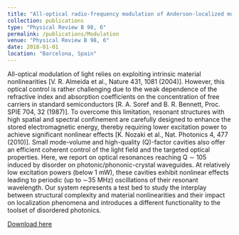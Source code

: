 ```yaml
---
title: "All-optical radio-frequency modulation of Anderson-localized modes"
collection: publications
type: "Physical Review B 98, 6"
permalink: /publications/Modulation 
venue: "Physical Review B 98, 6"
date: 2018-01-01
location: "Barcelona, Spain"
---
```




All-optical modulation of light relies on exploiting intrinsic material nonlinearities [V. R. Almeida et al.,
Nature 431, 1081 (2004)]. However, this optical control is rather challenging due to the weak dependence of
the refractive index and absorption coefficients on the concentration of free carriers in standard semiconductors
[R. A. Soref and B. R. Bennett, Proc. SPIE 704, 32 (1987)]. To overcome this limitation, resonant structures
with high spatial and spectral confinement are carefully designed to enhance the stored electromagnetic energy,
thereby requiring lower excitation power to achieve significant nonlinear effects [K. Nozaki et al., Nat. Photonics
4, 477 (2010)]. Small mode-volume and high-quality (Q)-factor cavities also offer an efficient coherent control
of the light field and the targeted optical properties. Here, we report on optical resonances reaching Q ∼ 105
induced by disorder on photonic/phononic-crystal waveguides. At relatively low excitation powers (below
1 mW), these cavities exhibit nonlinear effects leading to periodic (up to ∼35 MHz) oscillations of their resonant
wavelength. Our system represents a test bed to study the interplay between structural complexity and material
nonlinearities and their impact on localization phenomena and introduces a different functionality to the toolset
of disordered photonics.

[Download here](https://pdgarfer.github.io/files/Modulation.pdf)
